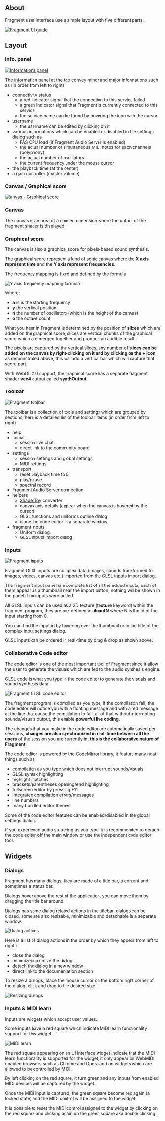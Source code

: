 ## About

Fragment user interface use a simple layout with five different parts.

[![Fragment UI guide](tutorials/images/ui_help.png)](tutorials/images/ui_help.png)

## Layout

### Info. panel

[![Informations panel](tutorials/images/info_bar.png)](tutorials/images/info_bar.png)

The information panel at the top convey minor and major informations such as (in order from left to right)

- connectivity status
  - a red indicator signal that the connection to this service failed
  - a green indicator signal that Fragment is currently connected to this service
  - the service name can be found by hovering the icon with the cursor
- username
  - the username can be edited by clicking on it
- various informations which can be enabled or disabled in the settings dialog such as
  - FAS CPU load (if Fragment Audio Server is enabled)
  - the actual number of simultaneous MIDI notes for each channels (polyphony)
  - the actual number of oscillators
  - the current frequency under the mouse cursor
- the playback time (at the center)
- a gain controller (master volume)

### Canvas / Graphical score

![anvas - Graphical score](tutorials/gifs/canvas.gif)

### Canvas

The canvas is an area of a chosen dimension where the output of the fragment shader is displayed.

### Graphical score

The canvas is also a graphical score for pixels-based sound synthesis.

The graphical score represent a kind of sonic canvas where the **X axis represent time** and the **Y axis represent frequencies**.

The frequency mapping is fixed and defined by the formula

![Y axis frequency mapping formula](tutorials/images/frequency_map.png)

Where:

- **a** is is the starting frequency
- **y** the vertical position
- **n** the number of oscillators (which is the height of the canvas)
- **o** the octave count

What you hear in Fragment is determined by the position of **slices** which are added on the graphical score, slices are vertical chunks of the graphical score which are merged together and produce an audible result.

The pixels are captured by the vertical slices, any number of **slices can be added on the canvas by right-clicking on it and by clicking on the + icon** as demonstrated above, this will add a vertical bar which will capture that score part.

With WebGL 2.0 support, the graphical score has a separate fragment shader **vec4** output called **synthOutput**.

### Toolbar

![Fragment toolbar](tutorials/images/toolbar.png)

The toolbar is a collection of tools and settings which are grouped by sections, here is a detailed list of the toolbar items (in order from left to right)

- help
- social
  - session live chat
  - direct link to the community board
- settings
  - session settings and global settings
  - MIDI settings
- transport
  - reset playback time to 0
  - play/pause
  - spectral record
- Fragment Audio Server connection
- helpers
  - [ShaderToy](https://www.shadertoy.com/) converter
  - canvas axis details (appear when the canvas is hovered by the cursor)
  - GLSL functions and uniforms outline dialog
  - clone the code editor in a separate window
- fragment inputs
  - Uniform dialog
  - GLSL inputs import dialog

### Inputs

![Fragment inputs](tutorials/gifs/input_reorder.gif)

Fragment GLSL inputs are complex data (images, sounds transformed to images, videos, canvas etc.) imported from the GLSL inputs import dialog.

The fragment input panel is a complete list of all the added inputs, each of them appear as a thumbnail near the import button, nothing will be shown in the panel if no inputs were added.

All GLSL inputs can be used as a 2D texture (**texture** keyword) within the fragment program, they are pre-defined as **iInputN** where N is the id of the input starting from 0.

You can find the input id by hovering over the thumbnail or in the title of the complex input settings dialog.

GLSL inputs can be ordered in real-time by drag & drop as shown above.

### Collaborative Code editor

The code editor is one of the most important tool of Fragment since it allow the user to generate the visuals which are fed to the audio synthesis engine.

[GLSL](https://www.khronos.org/files/opengles_shading_language.pdf) code is what you type in the code editor to generate the visuals and sound synthesis data.

![Fragment GLSL code editor](tutorials/gifs/glsl_inline_report.gif)

The fragment program is compiled as you type, if the compilation fail, the code editor will notice you with a floating message and with a red message at the line that cause the compilation to fail, all of that without interrupting sounds/visuals output, this enable **powerful live coding**.

The changes that you make in the code editor are automatically saved per sessions, **changes are also synchronized in real-time between all the users** of the session you are currently in, **this is the collaborative nature of Fragment**.

The code editor is powered by the [CodeMirror](https://codemirror.net/) library, it feature many neat things such as:

- compilation as you type which does not interrupt sounds/visuals
- GLSL syntax highlighting
- highlight matches
- brackets/parentheses opening/end highlighting
- fullscreen editor by pressing F11
- integrated compilation errors/messages
- line numbers
- many bundled editor themes

Some of the code editor features can be enabled/disabled in the global settings dialog.

If you experience audio stuttering as you type, it is recommended to detach the code editor off the main window or use the independent code editor tool.

## Widgets

### Dialogs

Fragment has many dialogs, they are made of a title bar, a content and sometimes a status bar.

Dialogs hover above the rest of the application, you can move them by dragging the title bar around.

Dialogs has some dialog related actions in the titlebar, dialogs can be closed, some are also resizable, minimizable and detachable in a separate window.

![Dialog actions](tutorials/images/dialog_actions.png)

Here is a list of dialog actions in the order by which they appear from left to right :

- close the dialog
- minimize/maximize the dialog
- detach the dialog in a new window
- direct link to the documentation section

To resize a dialogs, place the mouse cursor on the bottom right corner of the dialog, click and drag to the desired size.

![Resizing dialogs](tutorials/gifs/dialog_resize.gif)

### Inputs & MIDI learn

Inputs are widgets which accept user values.

Some inputs have a red square which indicate MIDI learn functionality support for this widget

![MIDI learn](tutorials/images/midi_learn.png)

The red square appearing on an UI interface widget indicate that the MIDI learn functionality is supported for the widget, it only appear on WebMIDI enabled browsers such as Chrome and Opera and on widgets which are allowed to be controlled by MIDI.

By left clicking on the red square, it turn green and any inputs from enabled MIDI devices will be captured by the widget.

Once the MIDI input is captured, the green square become red again (a locked state) and the MIDI control will be assigned to the widget.

It is possible to reset the MIDI control assigned to the widget by clicking on the red square and clicking again on the green square aka double clicking.